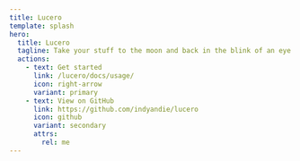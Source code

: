 ```yaml
---
title: Lucero
template: splash
hero:
  title: Lucero
  tagline: Take your stuff to the moon and back in the blink of an eye.
  actions:
    - text: Get started
      link: /lucero/docs/usage/
      icon: right-arrow
      variant: primary
    - text: View on GitHub
      link: https://github.com/indyandie/lucero
      icon: github
      variant: secondary
      attrs:
        rel: me
---
```


